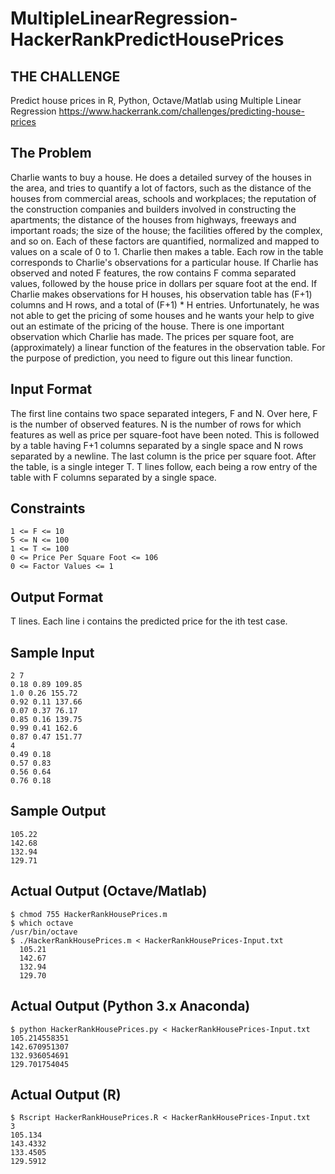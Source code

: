 # MultipleLinearRegression-HackerRankPredictHousePrices

## THE CHALLENGE
Predict house prices in R, Python, Octave/Matlab using Multiple Linear Regression
https://www.hackerrank.com/challenges/predicting-house-prices

## The Problem
Charlie wants to buy a house. He does a detailed survey of the houses in the area, and tries to quantify a lot of factors, such as the distance of the houses from commercial areas, schools and workplaces; the reputation of the construction companies and builders involved in constructing the apartments; the distance of the houses from highways, freeways and important roads; the size of the house; the facilities offered by the complex, and so on.
Each of these factors are quantified, normalized and mapped to values on a scale of 0 to 1. Charlie then makes a table. Each row in the table corresponds to Charlie's observations for a particular house. If Charlie has observed and noted F features, the row contains F comma separated values, followed by the house price in dollars per square foot at the end. If Charlie makes observations for H houses, his observation table has (F+1) columns and H rows, and a total of (F+1) * H entries.
Unfortunately, he was not able to get the pricing of some houses and he wants your help to give out an estimate of the pricing of the house.
There is one important observation which Charlie has made.
The prices per square foot, are (approximately) a linear function of the features in the observation table. For the purpose of prediction, you need to figure out this linear function.

## Input Format
The first line contains two space separated integers, F and N.
Over here, F is the number of observed features. N is the number of rows for which features as well as price per square-foot have been noted.
This is followed by a table having F+1 columns separated by a single space and N rows separated by a newline. The last column is the price per square foot.
After the table, is a single integer T. T lines follow, each being a row entry of the table with F columns separated by a single space.

## Constraints
```
1 <= F <= 10
5 <= N <= 100
1 <= T <= 100
0 <= Price Per Square Foot <= 106
0 <= Factor Values <= 1
```

## Output Format
T lines. Each line i contains the predicted price for the ith test case.

## Sample Input
```
2 7
0.18 0.89 109.85
1.0 0.26 155.72
0.92 0.11 137.66
0.07 0.37 76.17
0.85 0.16 139.75
0.99 0.41 162.6
0.87 0.47 151.77
4
0.49 0.18
0.57 0.83
0.56 0.64
0.76 0.18
```

## Sample Output
```
105.22
142.68
132.94
129.71
```


## Actual Output (Octave/Matlab)
```
$ chmod 755 HackerRankHousePrices.m
$ which octave
/usr/bin/octave
$ ./HackerRankHousePrices.m < HackerRankHousePrices-Input.txt
  105.21
  142.67
  132.94
  129.70
```

## Actual Output (Python 3.x Anaconda)
```
$ python HackerRankHousePrices.py < HackerRankHousePrices-Input.txt
105.214558351
142.670951307
132.936054691
129.701754045
```

## Actual Output (R)
```
$ Rscript HackerRankHousePrices.R < HackerRankHousePrices-Input.txt
3
105.134
143.4332
133.4505
129.5912
```

